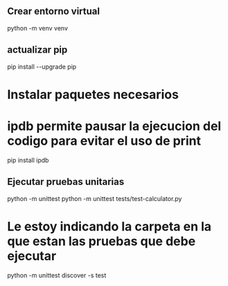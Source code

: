 ## Crear entorno virtual
python -m venv venv

## actualizar pip
pip install --upgrade pip

# Instalar paquetes necesarios
# ipdb permite pausar la ejecucion del codigo para evitar el uso de print
pip install ipdb

## Ejecutar pruebas unitarias
python -m unittest
python -m unittest tests/test-calculator.py 

# Le estoy indicando la carpeta en la que estan las pruebas que debe ejecutar
python -m unittest discover -s test